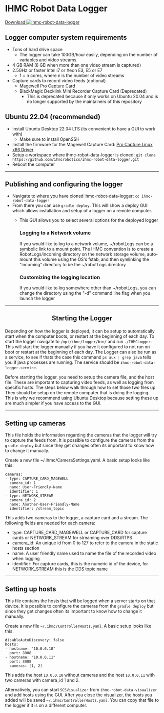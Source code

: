 IHMC Robot Data Logger
======================
[ Download ](https://search.maven.org/artifact/us.ihmc/ihmc-robot-data-logger)
[ ![ihmc-robot-data-logger](https://maven-badges.herokuapp.com/maven-central/us.ihmc/ihmc-robot-data-logger/badge.svg?style=plastic)](https://maven-badges.herokuapp.com/maven-central/us.ihmc/ihmc-robot-data-logger)

## Logger computer system requirements

- Tons of hard drive space
	- The logger can take 100GB/hour easily, depending on the number of variables and video streams.
- 4 GB RAM (8 GB when more than one video stream is captured)
- 2.5GHz or faster Intel i7 or Xeon E3, E5 or E7
	- 1 + n cores, where n is the number of video streams
- Capture cards to record video feeds (optional)
  - [Magewell Pro Capture Card](https://www.magewell.com/products/pro-capture-sdi)
  - BlackMagic Decklink Mini Recorder Capture Card (Deprecated)
    - This is deprecated because it only works on Ubuntu 20.04 and is no longer supported by the maintainers of this repository

## Ubuntu 22.04 (recommended)
- Install Ubuntu Desktop 22.04 LTS (its convenient to have a GUI to work with)
	- Make sure to install OpenSSH
- Install the firmware for the Magewell Capture Card: [Pro Capture Linux x86 Driver](https://www.magewell.com/downloads/pro-capture#/driver/linux-x86)
- Setup a workspace where ihmc-robot-data-logger is cloned: `git clone https://github.com/ihmcrobotics/ihmc-robot-data-logger.git`
- Reboot the computer

---
## Publishing and configuring the logger

- Navigate to where you have cloned ihmc-robot-data-logger: `cd ihmc-robot-data-logger`
- From there you can use `gradle deploy`. This will show a deploy GUI which allows installation and setup of a logger on a remote computer.
  - This GUI allows you to select several options for the deployed logger

    ### Logging to a Network volume

    If you would like to log to a network volume, ~/robotLogs can be a symbolic link to a mount point. The IHMC convention is to create a RobotLogs/incoming directory on the network storage volume, auto-mount this volume using the OS's fstab, and then symlinking the "incoming" directory to be the ~/robotLogs directory

    ### Customizing the logging location
    If you would like to log somewhere other than ~/robotLogs, you can change the directory using the "-d" command line flag when you launch the logger
---
## <p style="text-align:center;">Starting the Logger</p>

Depending on how the logger is deployed, it can be setup to automatically start when the computer boots, or restart at the beginning of each day.
To start the logger navigate to `/opt/ihmc/logger/bin/` and run `./IHMCLogger`. This will start the logger manually if you have it configured to not run on boot or restart at the beginning of each day.
The Logger can also be run as a service, to see if thats the case this command `ps aux | grep java` tells you if java processes are running.
The service should be `ihmc-robot-data-logger.service`.

Before starting the logger, you need to setup the camera file, and the host file. These are important to capturing video feeds, as well as logging from specific hosts.
The steps below walk through how to set those two files up. They should be setup on the remote computer that is doing the logging. This is why we recommend using Ubuntu Desktop because setting these up are much simpler if you have access to the GUI.

---

## Setting up cameras

This file holds the information regarding the cameras that the logger will try to capture the feeds from.
It is possible to configure the cameras from the `gradle deploy` but since they get changes often its important to know how to change it manually.

Create a new file ~/.ihmc/CameraSettings.yaml. A basic setup looks like this:

```
cameras:
- type: CAPTURE_CARD_MAGEWELL
  camera_id: 1
  name: User-Friendly-Name
  identifier: 1
- type: NETWORK_STREAM
  camera_id: 2
  name: Another-User-Friendly-Name
  identifier: /stream_topic
```
			
This adds two cameras to the logger, a capture card and a stream. The following fields are needed for each camera:

- type: CAPTURE_CARD_MAGEWELL or CAPTURE_CARD for capture cards or NETWORK_STREAM for streaming over DDS/RTPS
- camera_id: An unique id from 0 to 127 to refer to the camera in the static hosts section
- name: A user friendly name used to name the file of the recorded video when logging
- identifier: For capture cards, this is the numeric id of the device, for NETWORK_STREAM this is the DDS topic name 

---
## Setting up hosts

This file contains the hosts that will be logged when a server starts on that device. It is possible to configure the cameras from the `gradle deploy` but since they get changes often its important to know how to change it manually.

Create a new file `~/.ihmc/ControllerHosts.yaml`. A basic setup looks like this:
```
disableAutoDiscovery: false
hosts:
- hostname: "10.0.0.10"
  port: 8008
- hostname: "10.0.0.11"
  port: 8008
  cameras: [1, 2]
```

This adds the host `10.0.0.10` without cameras and the host `10.0.0.11` with two cameras with camera_id 1 and 2.  

Alternatively, you can start `SCSVisualizer` from `ihmc-robot-data-visualizer` and add hosts using the GUI. After you close the visualizer, the hosts you added will be saved  `~/.ihmc/ControllerHosts.yaml`. You can copy that file to the logger if it is on a different computer.
 
